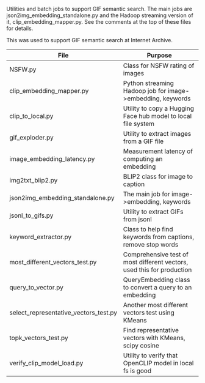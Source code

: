 Utilities and batch jobs to support GIF semantic search. The main jobs are json2img_embedding_standalone.py and  the Hadoop streaming version of it, clip_embedding_mapper.py. See the comments at the top of these files for details. 

This was used to support GIF semantic search at Internet Archive. 



| File                                | Purpose                                                     |
|-------------------------------------|-------------------------------------------------------------|
| NSFW.py                             | Class for NSFW rating of images                              |
| clip_embedding_mapper.py            | Python streaming Hadoop job for image->embedding, keywords   |
| clip_to_local.py                    | Utility to copy a Hugging Face hub model to local file system|
| gif_exploder.py                     | Utility to extract images from a GIF file                    |
| image_embedding_latency.py          | Measurement latency of computing an embedding                |
| img2txt_blip2.py                    | BLIP2 class for image to caption                             |
| json2img_embedding_standalone.py    | The main job for image->embedding, keywords                  |
| jsonl_to_gifs.py                    | Utility to extract GIFs from jsonl                           |
| keyword_extractor.py                | Class to help find keywords from captions, remove stop words |
| most_different_vectors_test.py      | Comprehensive test of most different vectors, used this for production |
| query_to_vector.py                  | QueryEmbedding class to convert a query to an embedding      |
| select_representative_vectors_test.py| Another most different vectors test using KMeans            |
| topk_vectors_test.py                | Find representative vectors with KMeans, scipy cosine        |
| verify_clip_model_load.py           | Utility to verify that OpenCLIP model in local fs is good    |

